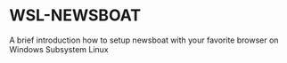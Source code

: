 # WSL-NEWSBOAT
A brief introduction how to setup newsboat with your favorite browser  on Windows Subsystem Linux 
